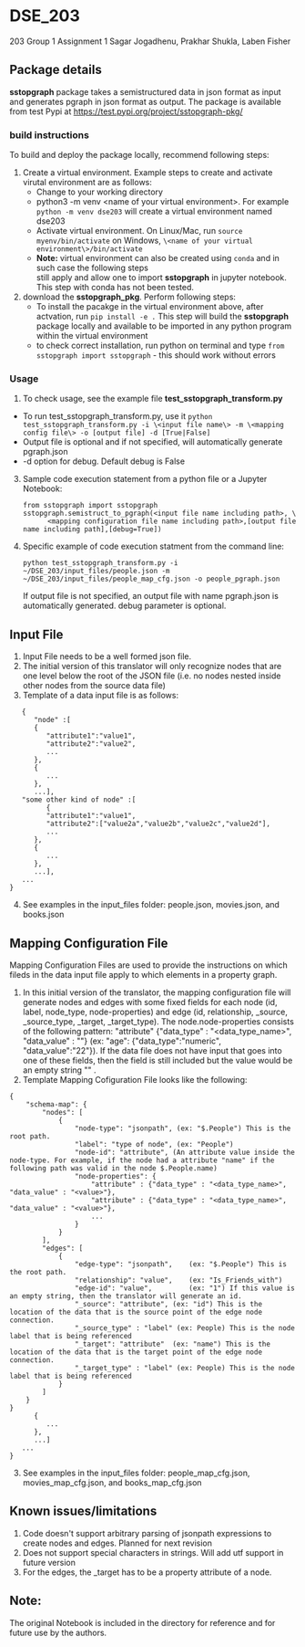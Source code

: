 # DSE_203
203 Group 1 Assignment 1
Sagar Jogadhenu, Prakhar Shukla, Laben Fisher
## Package details
**sstopgraph** package takes a semistructured data in json format as input and generates pgraph in json format as output. 
The package is available from test Pypi at https://test.pypi.org/project/sstopgraph-pkg/
### build instructions 
To build and deploy the package locally, recommend following steps:
1. Create a virtual environment. Example steps to create and activate virutal environment are as follows:
   - Change to your working directory
   - python3 -m venv \<name of your virtual environment\>. For example `python -m venv dse203` will create a virtual environment named dse203
   - Activate virtual environment. On Linux/Mac, run `source myenv/bin/activate` on Windows, `\<name of your virtual environment\>/bin/activate`
   - **Note:** virtual environment can also be created using `conda` and in such case the following steps \
     still apply and allow one to import **sstopgraph** in jupyter notebook. This step with conda has not been tested. 
2. download the **sstopgraph_pkg**. Perform following steps:
   - To install the pacakge in the virtual environment above, after actvation, run `pip install -e .` This step will build the **sstopgraph** package locally and available to be imported in any python program within the virtual environment
   - to check correct installation, run python on terminal and type `from sstopgraph import sstopgraph` - this should work without errors
### Usage
1. To check usage, see the example file **test_sstopgraph_transform.py**
  - To run test_sstopgraph_transform.py, use it `python test_sstopgraph_transform.py -i \<input file name\> -m \<mapping config file\> -o [output file] -d [True|False]`
  - Output file is optional and if not specified, will automatically generate pgraph.json
  - -d option for debug. Default debug is False
3. Sample code execution statement from a python file or a Jupyter Notebook:
   ```
   from sstopgraph import sstopgraph
   sstopgraph.semistruct_to_pgraph(<input file name including path>, \
         <mapping configuration file name including path>,[output file name including path],[debug=True])
   ```
4. Specific example of code execution statment from the command line:
   ```
   python test_sstopgraph_transform.py -i ~/DSE_203/input_files/people.json -m ~/DSE_203/input_files/people_map_cfg.json -o people_pgraph.json
   ```
   If output file is not specified, an output file with name pgraph.json is automatically generated. debug parameter is optional. 
   
## Input File
1. Input File needs to be a well formed json file.
2. The initial version of this translator will only recognize nodes that are one level below the root of the JSON file (i.e. no nodes nested inside other nodes from the source data file)
3. Template of a data input file is as follows:
   
```
   {
      "node" :[
      {
         "attribute1":"value1",
         "attribute2":"value2",
         ...
      },
      {
         ...
      },
      ...],
   "some other kind of node" :[
         {
         "attribute1":"value1",
         "attribute2":["value2a","value2b","value2c","value2d"],
         ...
      },
      {
         ...
      },
      ...],
   ...
}

```
4. See examples in the input_files folder: people.json, movies.json, and books.json

## Mapping Configuration File
Mapping Configuration Files are used to provide the instructions on which fileds in the data input file apply to which elements in a property graph. 

1. In this initial version of the translator, the mapping configuration file will generate nodes and edges with some fixed fields for each node (id, label, node_type, node-properties) and edge (id, relationship,  _source, _source_type, _target, _target_type). The node.node-properties consists of the following pattern: "attribute" {"data_type" : "<data_type_name>", "data_value" : "<value>"} (ex: "age": {"data_type":"numeric", "data_value":"22"}). If the data file does not have input that goes into one of these fields, then the field is still included but the value would be an empty string "" .
2. Template Mapping Cofiguration File looks like the following:
```
{
    "schema-map": {
        "nodes": [
            {
                "node-type": "jsonpath", (ex: "$.People") This is the root path. 
                "label": "type of node", (ex: "People")
                "node-id": "attribute",	(An attribute value inside the node-type. For example, if the node had a attribute "name" if the following path was valid in the node $.People.name)
                "node-properties": {
                    "attribute" : {"data_type" : "<data_type_name>", "data_value" : "<value>"},
                    "attribute" : {"data_type" : "<data_type_name>", "data_value" : "<value>"},
                    ...
                }
            }
        ],
        "edges": [
            {
                "edge-type": "jsonpath",	(ex: "$.People") This is the root path. 
                "relationship": "value",	(ex: "Is_Friends_with")
                "edge-id": "value",			(ex: "1") If this value is an empty string, then the translator will generate an id.
                "_source": "attribute",	(ex: "id") This is the location of the data that is the source point of the edge node connection.
                "_source_type" : "label" (ex: People) This is the node label that is being referenced
                "_target": "attribute"	(ex: "name") This is the location of the data that is the target point of the edge node connection.
                "_target_type" : "label" (ex: People) This is the node label that is being referenced
            }
        ]
    }
}
      {
         ...
      },
      ...]
   ...
} 

```

3. See examples in the input_files folder: people_map_cfg.json, movies_map_cfg.json, and books_map_cfg.json

## Known issues/limitations
1. Code doesn't support arbitrary parsing of jsonpath expressions to create nodes and edges. Planned for next revision
2. Does not support special characters in strings. Will add utf support in future version
3. For the edges, the _target has to be a property attribute of a node.

## Note:
The original Notebook is included in the directory for reference and for future use by the authors.

